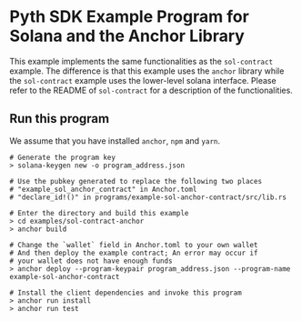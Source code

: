 # Pyth SDK Example Program for Solana and the Anchor Library

This example implements the same functionalities as the `sol-contract` example.
The difference is that this example uses the `anchor` library while the `sol-contract` example uses the lower-level solana interface.
Please refer to the README of `sol-contract` for a description of the functionalities.

## Run this program
We assume that you have installed `anchor`, `npm` and `yarn`.

```shell
# Generate the program key
> solana-keygen new -o program_address.json

# Use the pubkey generated to replace the following two places
# "example_sol_anchor_contract" in Anchor.toml
# "declare_id!()" in programs/example-sol-anchor-contract/src/lib.rs

# Enter the directory and build this example
> cd examples/sol-contract-anchor
> anchor build

# Change the `wallet` field in Anchor.toml to your own wallet
# And then deploy the example contract; An error may occur if
# your wallet does not have enough funds
> anchor deploy --program-keypair program_address.json --program-name example-sol-anchor-contract

# Install the client dependencies and invoke this program
> anchor run install
> anchor run test
```
